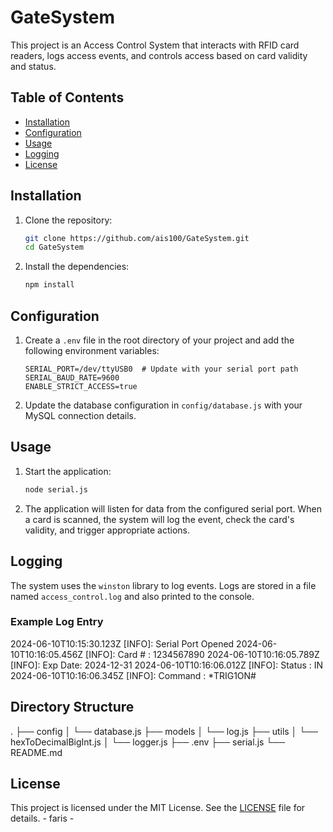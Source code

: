 # GateSystem

This project is an Access Control System that interacts with RFID card readers, logs access events, and controls access based on card validity and status.

## Table of Contents

- [Installation](#installation)
- [Configuration](#configuration)
- [Usage](#usage)
- [Logging](#logging)
- [License](#license)

## Installation

1. Clone the repository:

    ```sh
    git clone https://github.com/ais100/GateSystem.git
    cd GateSystem
    ```

2. Install the dependencies:

    ```sh
    npm install
    ```

## Configuration

1. Create a `.env` file in the root directory of your project and add the following environment variables:

    ```env
    SERIAL_PORT=/dev/ttyUSB0  # Update with your serial port path
    SERIAL_BAUD_RATE=9600
    ENABLE_STRICT_ACCESS=true
    ```

2. Update the database configuration in `config/database.js` with your MySQL connection details.

## Usage

1. Start the application:

    ```sh
    node serial.js
    ```

2. The application will listen for data from the configured serial port. When a card is scanned, the system will log the event, check the card's validity, and trigger appropriate actions.

## Logging

The system uses the `winston` library to log events. Logs are stored in a file named `access_control.log` and also printed to the console.

### Example Log Entry

2024-06-10T10:15:30.123Z [INFO]: Serial Port Opened
2024-06-10T10:16:05.456Z [INFO]: Card # : 1234567890
2024-06-10T10:16:05.789Z [INFO]: Exp Date: 2024-12-31
2024-06-10T10:16:06.012Z [INFO]: Status : IN
2024-06-10T10:16:06.345Z [INFO]: Command : *TRIG1ON#

## Directory Structure

.
├── config
│ └── database.js
├── models
│ └── log.js
├── utils
│ └── hexToDecimalBigInt.js
│ └── logger.js
├── .env
├── serial.js
└── README.md


## License

This project is licensed under the MIT License. See the [LICENSE](LICENSE) file for details. - faris -
